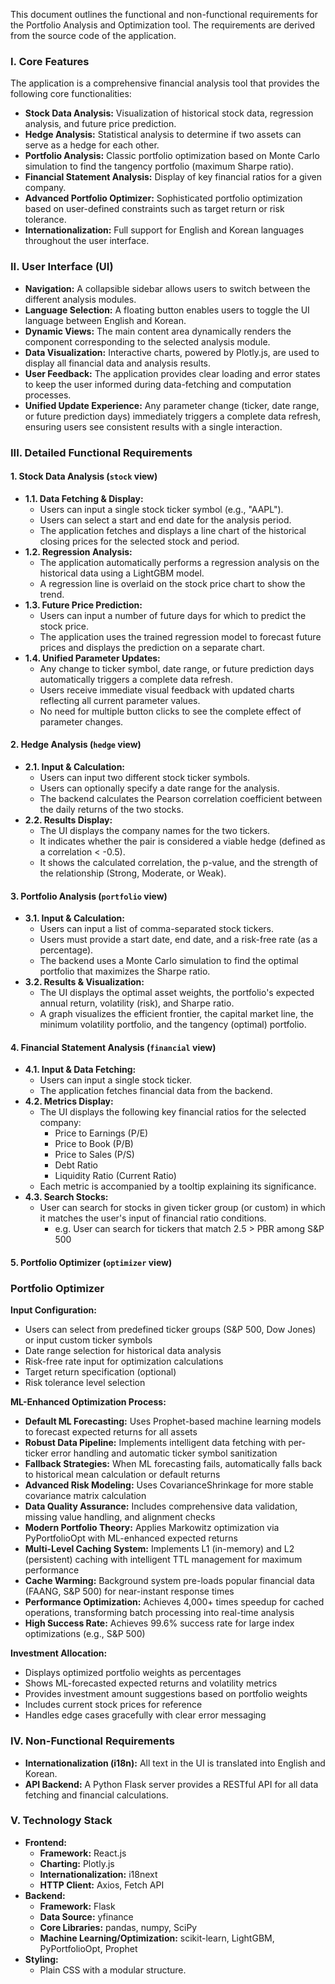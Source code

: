 This document outlines the functional and non-functional requirements for the Portfolio Analysis and Optimization tool. The requirements are derived from the source code of the application.

### I. Core Features

The application is a comprehensive financial analysis tool that provides the following core functionalities:
- **Stock Data Analysis:** Visualization of historical stock data, regression analysis, and future price prediction.
- **Hedge Analysis:** Statistical analysis to determine if two assets can serve as a hedge for each other.
- **Portfolio Analysis:** Classic portfolio optimization based on Monte Carlo simulation to find the tangency portfolio (maximum Sharpe ratio).
- **Financial Statement Analysis:** Display of key financial ratios for a given company.
- **Advanced Portfolio Optimizer:** Sophisticated portfolio optimization based on user-defined constraints such as target return or risk tolerance.
- **Internationalization:** Full support for English and Korean languages throughout the user interface.

### II. User Interface (UI)

- **Navigation:** A collapsible sidebar allows users to switch between the different analysis modules.
- **Language Selection:** A floating button enables users to toggle the UI language between English and Korean.
- **Dynamic Views:** The main content area dynamically renders the component corresponding to the selected analysis module.
- **Data Visualization:** Interactive charts, powered by Plotly.js, are used to display all financial data and analysis results.
- **User Feedback:** The application provides clear loading and error states to keep the user informed during data-fetching and computation processes.
- **Unified Update Experience:** Any parameter change (ticker, date range, or future prediction days) immediately triggers a complete data refresh, ensuring users see consistent results with a single interaction.

### III. Detailed Functional Requirements

#### 1. Stock Data Analysis (`stock` view)
- **1.1. Data Fetching & Display:**
  - Users can input a single stock ticker symbol (e.g., "AAPL").
  - Users can select a start and end date for the analysis period.
  - The application fetches and displays a line chart of the historical closing prices for the selected stock and period.
- **1.2. Regression Analysis:**
  - The application automatically performs a regression analysis on the historical data using a LightGBM model.
  - A regression line is overlaid on the stock price chart to show the trend.
- **1.3. Future Price Prediction:**
  - Users can input a number of future days for which to predict the stock price.
  - The application uses the trained regression model to forecast future prices and displays the prediction on a separate chart.
- **1.4. Unified Parameter Updates:**
  - Any change to ticker symbol, date range, or future prediction days automatically triggers a complete data refresh.
  - Users receive immediate visual feedback with updated charts reflecting all current parameter values.
  - No need for multiple button clicks to see the complete effect of parameter changes.

#### 2. Hedge Analysis (`hedge` view)
- **2.1. Input & Calculation:**
  - Users can input two different stock ticker symbols.
  - Users can optionally specify a date range for the analysis.
  - The backend calculates the Pearson correlation coefficient between the daily returns of the two stocks.
- **2.2. Results Display:**
  - The UI displays the company names for the two tickers.
  - It indicates whether the pair is considered a viable hedge (defined as a correlation < -0.5).
  - It shows the calculated correlation, the p-value, and the strength of the relationship (Strong, Moderate, or Weak).

#### 3. Portfolio Analysis (`portfolio` view)
- **3.1. Input & Calculation:**
  - Users can input a list of comma-separated stock tickers.
  - Users must provide a start date, end date, and a risk-free rate (as a percentage).
  - The backend uses a Monte Carlo simulation to find the optimal portfolio that maximizes the Sharpe ratio.
- **3.2. Results & Visualization:**
  - The UI displays the optimal asset weights, the portfolio's expected annual return, volatility (risk), and Sharpe ratio.
  - A graph visualizes the efficient frontier, the capital market line, the minimum volatility portfolio, and the tangency (optimal) portfolio.

#### 4. Financial Statement Analysis (`financial` view)
- **4.1. Input & Data Fetching:**
  - Users can input a single stock ticker.
  - The application fetches financial data from the backend.
- **4.2. Metrics Display:**
  - The UI displays the following key financial ratios for the selected company:
    - Price to Earnings (P/E)
    - Price to Book (P/B)
    - Price to Sales (P/S)
    - Debt Ratio
    - Liquidity Ratio (Current Ratio)
  - Each metric is accompanied by a tooltip explaining its significance.
- **4.3. Search Stocks:**
  - User can search for stocks in given ticker group (or custom) in which it matches the user's input of financial ratio conditions.
    - e.g. User can search for tickers that match 2.5 > PBR among S&P 500

#### 5. Portfolio Optimizer (`optimizer` view)
### Portfolio Optimizer

**Input Configuration:**
- Users can select from predefined ticker groups (S&P 500, Dow Jones) or input custom ticker symbols
- Date range selection for historical data analysis
- Risk-free rate input for optimization calculations
- Target return specification (optional)
- Risk tolerance level selection

**ML-Enhanced Optimization Process:**
- **Default ML Forecasting:** Uses Prophet-based machine learning models to forecast expected returns for all assets
- **Robust Data Pipeline:** Implements intelligent data fetching with per-ticker error handling and automatic ticker symbol sanitization
- **Fallback Strategies:** When ML forecasting fails, automatically falls back to historical mean calculation or default returns
- **Advanced Risk Modeling:** Uses CovarianceShrinkage for more stable covariance matrix calculation
- **Data Quality Assurance:** Includes comprehensive data validation, missing value handling, and alignment checks
- **Modern Portfolio Theory:** Applies Markowitz optimization via PyPortfolioOpt with ML-enhanced expected returns
- **Multi-Level Caching System:** Implements L1 (in-memory) and L2 (persistent) caching with intelligent TTL management for maximum performance
- **Cache Warming:** Background system pre-loads popular financial data (FAANG, S&P 500) for near-instant response times
- **Performance Optimization:** Achieves 4,000+ times speedup for cached operations, transforming batch processing into real-time analysis
- **High Success Rate:** Achieves 99.6% success rate for large index optimizations (e.g., S&P 500)

**Investment Allocation:**
- Displays optimized portfolio weights as percentages
- Shows ML-forecasted expected returns and volatility metrics
- Provides investment amount suggestions based on portfolio weights
- Includes current stock prices for reference
- Handles edge cases gracefully with clear error messaging

### IV. Non-Functional Requirements

- **Internationalization (i18n):** All text in the UI is translated into English and Korean.
- **API Backend:** A Python Flask server provides a RESTful API for all data fetching and financial calculations.

### V. Technology Stack

- **Frontend:**
  - **Framework:** React.js
  - **Charting:** Plotly.js
  - **Internationalization:** i18next
  - **HTTP Client:** Axios, Fetch API
- **Backend:**
  - **Framework:** Flask
  - **Data Source:** yfinance
  - **Core Libraries:** pandas, numpy, SciPy
  - **Machine Learning/Optimization:** scikit-learn, LightGBM, PyPortfolioOpt, Prophet
- **Styling:**
  - Plain CSS with a modular structure.
